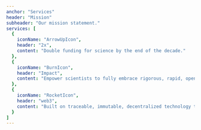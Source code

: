 ```yaml
---
anchor: "Services"
header: "Mission"
subheader: "Our mission statement."
services: [
  {
    iconName: "ArrowUpIcon",
    header: "2x",
    content: "Double funding for science by the end of the decade."
  },
  {
    iconName: "BurnIcon",
    header: "Impact",
    content: "Empower scientists to fully embrace rigorous, rapid, open science to accelerate scientific discovery."
  },
  {
    iconName: "RocketIcon",
    header: "web3",
    content: "Built on traceable, immutable, decentralized technology to drive the next century of scientific breakthroughs."
  }
]
---
```

